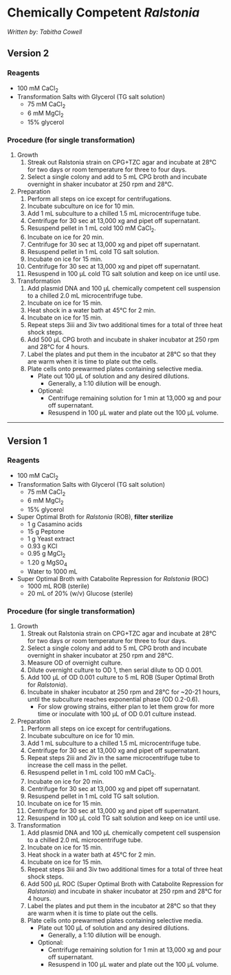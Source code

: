 # Chemically Competent *Ralstonia*
*Written by: Tabitha Cowell*
## Version 2
### Reagents
* 100 mM CaCl<sub>2</sub>
* Transformation Salts with Glycerol (TG salt solution)
  * 75 mM CaCl<sub>2</sub>
  * 6 mM MgCl<sub>2</sub>
  * 15% glycerol

### Procedure (for single transformation)
1. Growth
    1. Streak out Ralstonia strain on CPG+TZC agar and incubate at 28°C for two days or room temperature for three to four days.
    2. Select a single colony and add to 5 mL CPG broth and incubate overnight in shaker incubator at 250 rpm and 28°C.
2. Preparation
    1. Perform all steps on ice except for centrifugations.
    2. Incubate subculture on ice for 10 min.
    3. Add 1 mL subculture to a chilled 1.5 mL microcentrifuge tube.
    4. Centrifuge for 30 sec at 13,000 xg and pipet off supernatant.
    5. Resuspend pellet in 1 mL cold 100 mM CaCl<sub>2</sub>.
    6. Incubate on ice for 20 min.
    7. Centrifuge for 30 sec at 13,000 xg and pipet off supernatant.
    8. Resuspend pellet in 1 mL cold TG salt solution.
    9. Incubate on ice for 15 min.
    10. Centrifuge for 30 sec at 13,000 xg and pipet off supernatant.
    11. Resuspend in 100 µL cold TG salt solution and keep on ice until use.
3. Transformation
    1. Add plasmid DNA and 100 µL chemically competent cell suspension to a chilled 2.0 mL microcentrifuge tube.
    2. Incubate on ice for 15 min.
    3. Heat shock in a water bath at 45°C for 2 min.
    4. Incubate on ice for 15 min.
    5. Repeat steps 3iii and 3iv two additional times for a total of three heat shock steps.
    6. Add 500 µL CPG broth and incubate in shaker incubator at 250 rpm and 28°C for 4 hours.
    7. Label the plates and put them in the incubator at 28°C so that they are warm when it is time to plate out the cells.
    8. Plate cells onto prewarmed plates containing selective media.
        * Plate out 100 µL of solution and any desired dilutions.
            * Generally, a 1:10 dilution will be enough.
        * Optional:
            * Centrifuge remaining solution for 1 min at 13,000 xg and pour off supernatant.
            * Resuspend in 100 µL water and plate out the 100 µL volume.
---
## Version 1
### Reagents
* 100 mM CaCl<sub>2</sub>
* Transformation Salts with Glycerol (TG salt solution)
  * 75 mM CaCl<sub>2</sub>
  * 6 mM MgCl<sub>2</sub>
  * 15% glycerol
* Super Optimal Broth for *Ralstonia* (ROB), **filter sterilize**
  * 1 g Casamino acids
  * 15 g Peptone
  * 1 g Yeast extract
  * 0.93 g KCl
  * 0.95 g MgCl<sub>2</sub>
  * 1.20 g MgSO<sub>4</sub>
  * Water to 1000 mL
* Super Optimal Broth with Catabolite Repression for *Ralstonia* (ROC)
  * 1000 mL ROB (sterile)
  * 20 mL of 20% (w/v) Glucose (sterile)

### Procedure (for single transformation)
1. Growth
    1. Streak out Ralstonia strain on CPG+TZC agar and incubate at 28°C for two days or room temperature for three to four days.
    2. Select a single colony and add to 5 mL CPG broth and incubate overnight in shaker incubator at 250 rpm and 28°C.
    3. Measure OD of overnight culture.
    4. Dilute overnight culture to OD 1, then serial dilute to OD 0.001.
    5. Add 100 µL of OD 0.001 culture to 5 mL ROB (Super Optimal Broth for *Ralstonia*).
    6. Incubate in shaker incubator at 250 rpm and 28°C for ~20-21 hours, until the subculture reaches exponential phase (OD 0.2-0.6).
        * For slow growing strains, either plan to let them grow for more time or inoculate with 100 µL of OD 0.01 culture instead.
2. Preparation
    1. Perform all steps on ice except for centrifugations.
    2. Incubate subculture on ice for 10 min.
    3. Add 1 mL subculture to a chilled 1.5 mL microcentrifuge tube.
    4. Centrifuge for 30 sec at 13,000 xg and pipet off supernatant.
    5. Repeat steps 2iii and 2iv in the same microcentrifuge tube to increase the cell mass in the pellet.
    6. Resuspend pellet in 1 mL cold 100 mM CaCl<sub>2</sub>.
    7. Incubate on ice for 20 min.
    8. Centrifuge for 30 sec at 13,000 xg and pipet off supernatant.
    9. Resuspend pellet in 1 mL cold TG salt solution.
    10. Incubate on ice for 15 min.
    11. Centrifuge for 30 sec at 13,000 xg and pipet off supernatant.
    12. Resuspend in 100 µL cold TG salt solution and keep on ice until use.
3. Transformation
    1. Add plasmid DNA and 100 µL chemically competent cell suspension to a chilled 2.0 mL microcentrifuge tube.
    2. Incubate on ice for 15 min.
    3. Heat shock in a water bath at 45°C for 2 min.
    4. Incubate on ice for 15 min.
    5. Repeat steps 3iii and 3iv two additional times for a total of three heat shock steps.
    6. Add 500 µL ROC (Super Optimal Broth with Catabolite Repression for *Ralstonia*) and incubate in shaker incubator at 250 rpm and 28°C for 4 hours.
    7. Label the plates and put them in the incubator at 28°C so that they are warm when it is time to plate out the cells.
    8. Plate cells onto prewarmed plates containing selective media.
        * Plate out 100 µL of solution and any desired dilutions.
            * Generally, a 1:10 dilution will be enough.
        * Optional:
            * Centrifuge remaining solution for 1 min at 13,000 xg and pour off supernatant.
            * Resuspend in 100 µL water and plate out the 100 µL volume.
